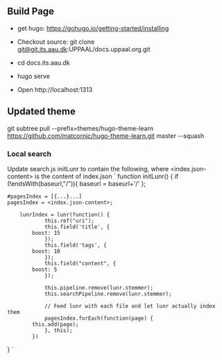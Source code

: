 ## Build Page

  * get hugo: https://gohugo.io/getting-started/installing 

  * Checkout source: git clone git@git.its.aau.dk:UPPAAL/docs.uppaal.org.git
  * cd docs.its.aau.dk
  * hugo serve
  * Open http://localhost:1313


## Updated theme

git subtree pull --prefix=themes/hugo-theme-learn https://github.com/matcornic/hugo-theme-learn.git master --squash


### Local search

Update search.js initLunr to contain the following, where <index.json-content> is the content of index.json
`
function initLunr() {
    if (!endsWith(baseurl,"/")){
        baseurl = baseurl+'/'
    };

    #pagesIndex = [{...}...]
    pagesIndex = <index.json-content>;
    
        lunrIndex = lunr(function() {
                this.ref("uri");
                this.field('title', {
		    boost: 15
                });
                this.field('tags', {
		    boost: 10
                });
                this.field("content", {
		    boost: 5
                });
				
                this.pipeline.remove(lunr.stemmer);
                this.searchPipeline.remove(lunr.stemmer);
				
                // Feed lunr with each file and let lunr actually index them
                pagesIndex.forEach(function(page) {
		    this.add(page);
                }, this);
            })
}
`